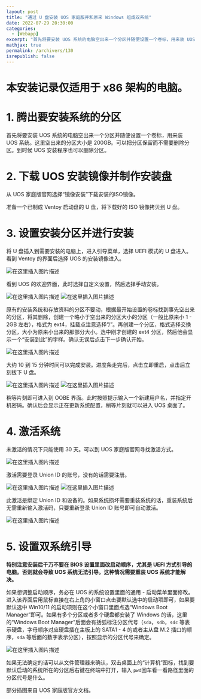 ```yaml
---
layout: post
title: "通过 U 盘安装 UOS 家庭版并和原来 Windows 组成双系统"
date: 2022-07-29 20:30:00
categories: 
  - [Webapp]
excerpt: "首先将要安装 UOS 系统的电脑空出来一个分区并随便设置一个卷标，用来装 UOS 系统。这里空出来的分区大小是 200GB。可以把分区保留而不需要删除分区。到时候 UOS 安装程序也可以删除分区。"
mathjax: true
permalink: /archivers/130
isrepublish: false
---
```


# 本安装记录仅适用于 x86 架构的电脑。
# 1. 腾出要安装系统的分区

首先将要安装 UOS 系统的电脑空出来一个分区并随便设置一个卷标，用来装 UOS 系统。这里空出来的分区大小是 200GB。可以把分区保留而不需要删除分区。到时候 UOS 安装程序也可以删除分区。

# 2. 下载 UOS 安装镜像并制作安装盘

从 UOS 家庭版官网选择“镜像安装”下载安装的ISO镜像。

准备一个已制成 Ventoy 启动盘的 U 盘，将下载好的 ISO 镜像拷贝到 U 盘。

# 3. 设置安装分区并进行安装

将 U 盘插入到需要安装的电脑上，进入引导菜单，选择 UEFI 模式的 U 盘进入。看到 Ventoy 的界面后选择 UOS 的安装镜像进入。

![在这里插入图片描述](https://img-blog.csdnimg.cn/ae68968ef51b43d6ac1cc416e8f8f07d.jpeg#pic_center)


看到 UOS 的欢迎界面，此时选择自定义设置，然后选择手动安装。

![在这里插入图片描述](https://img-blog.csdnimg.cn/4bfaa1b45c2147da923193c7df09905d.png#pic_center)
![在这里插入图片描述](https://img-blog.csdnimg.cn/7d07735a523145188f726d66892e12ca.png#pic_center)


原有的安装系统和存放资料的分区不要动，根据最开始设置的卷标找到事先空出来的分区，将其删除，创建一个略小于空出来的分区大小的分区（一般比原来小 1 - 2GB 左右），格式为 ext4，挂载点注意选择“/”。再创建一个分区，格式选择交换分区，大小为原来小出来的那部分大小。选中刚才创建的 ext4 分区，然后他会显示一个“安装到此”的字样。确认无误后点击下一步确认开始。

![在这里插入图片描述](https://img-blog.csdnimg.cn/b22a296a3ff347feba918c8daaaff9b3.png#pic_center)


大约 10 到 15 分钟时间可以完成安装。进度条走完后，点击立即重启，点击后立刻拔下 U 盘。

![在这里插入图片描述](https://img-blog.csdnimg.cn/359a4752597446bc8d1df09e3be3d86a.png#pic_center)
![在这里插入图片描述](https://img-blog.csdnimg.cn/eada7e130bba42429adc137ee83c4620.png#pic_center)


稍等片刻即可进入到 OOBE 界面。此时按照提示输入一个新建用户名，并指定开机密码。确认后会显示正在更新系统配置，稍等片刻就可以进入 UOS 桌面了。

# 4. 激活系统

未激活的情况下只能使用 30 天。可以到 UOS 家庭版官网寻找激活方式。

![在这里插入图片描述](https://img-blog.csdnimg.cn/d8172bd72f8e4b4b94b4b1c5ddbb2768.png#pic_center)

激活需要登录 Union ID 的账号，没有的话需要注册。

![在这里插入图片描述](https://img-blog.csdnimg.cn/fe88364197e844fe88b9f721ce51a54a.png#pic_center)
![在这里插入图片描述](https://img-blog.csdnimg.cn/98e010e05f974de18851f1e676c4d6df.png#pic_center)


此激活是绑定 Union ID 和设备的。如果系统损坏需要重装系统的话，重装系统后无需重新输入激活码，只要重新登录 Union ID 账号即可自动激活。

![在这里插入图片描述](https://img-blog.csdnimg.cn/0722e9130ef542268ab7c1991cde809c.png#pic_center)


# 5. 设置双系统引导

**特别注意安装后千万不要在 BIOS 设置里面改启动顺序，尤其是 UEFI 方式引导的电脑。否则就会导致 UOS 系统无法引导。这种情况需要重装 UOS 系统才能解决。**

如果想调整启动顺序，务必在 UOS 的系统设置里面的通用 - 启动菜单里面修改。进入该界面后用鼠标直接在右上角的小窗口点击要默认选中的启动项即可，如果要默认选中 Win10/11 的启动项则在这个小窗口里面点选“Windows Boot Manager”即可。如果有多个分区或者多个硬盘都安装了 Windows 的话，这里的“Windows Boot Manager”后面会有括弧标注分区代号（`sda`，`sdb`，`sdc` 等表示硬盘，字母顺序对应硬盘插在主板上的 SATA1 - 4 的或者主从盘 M.2 插口的顺序，`sda` 等后面的数字表示分区），按照显示的分区代号来确定。

![在这里插入图片描述](https://img-blog.csdnimg.cn/a1e3713fbf0c4f5ca213e318b71f42c8.png#pic_center)


如果无法确定的话可以从文件管理器来确认，双击桌面上的“计算机”图标，找到要默认启动的系统所在的分区后右键在终端中打开，输入 `pwd`回车看一看路径里面的分区代号是什么。

部分插图来自 UOS 家庭版官方文档。
